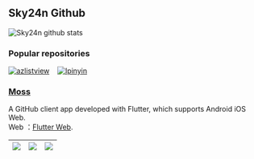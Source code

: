 ## Sky24n Github

![Sky24n github stats](https://github-readme-stats.vercel.app/api?username=Sky24n&show_icons=true&theme=dracula)

### Popular repositories

[![azlistview](https://github-readme-stats.vercel.app/api/pin/?username=flutterchina&repo=azlistview)](https://github.com/flutterchina/azlistview)&nbsp;&nbsp;&nbsp;&nbsp;[![lpinyin](https://github-readme-stats.vercel.app/api/pin/?username=flutterchina&repo=lpinyin)](https://github.com/flutterchina/lpinyin)  

### [Moss](https://github.com/Sky24n/Moss)

A GitHub client app developed with Flutter, which supports Android iOS Web.  
Web ：[Flutter Web](https://sky24n.gitee.io/moss/web/index.html).  
  
|![](https://z3.ax1x.com/2021/04/26/gp1hm6.jpg)|![](https://z3.ax1x.com/2021/04/26/gp1Tte.jpg)|![](https://z3.ax1x.com/2021/04/26/gp17fH.jpg)|
|:---:|:---:|:---:|
